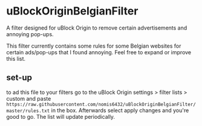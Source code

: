 # uBlockOriginBelgianFilter
A filter designed for uBlock Origin to remove certain advertisements and annoying pop-ups.

This filter currently contains some rules for some Belgian websites for certain ads/pop-ups that I found annoying.
Feel free to expand or improve this list.

## set-up

to ad this file to your filters go to the uBlock Origin settings > filter lists > custom 
and paste `https://raw.githubusercontent.com/nomis6432/uBlockOriginBelgianFilter/master/rules.txt` in the box.
Afterwards select apply changes and you're good to go. The list will update periodically.
